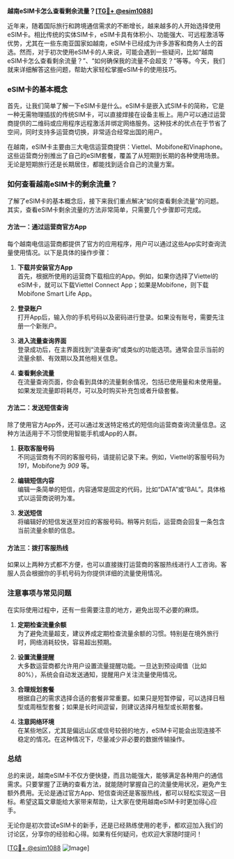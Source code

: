 **越南eSIM卡怎么查看剩余流量？[[TG💪+ @esim1088](https://t.me/s/esim1088)]**

近年来，随着国际旅行和跨境通信需求的不断增长，越来越多的人开始选择使用eSIM卡。相比传统的实体SIM卡，eSIM卡具有体积小、功能强大、可远程激活等优势，尤其在一些东南亚国家如越南，eSIM卡已经成为许多游客和商务人士的首选。然而，对于初次使用eSIM卡的人来说，可能会遇到一些疑问，比如“越南eSIM卡怎么查看剩余流量？”、“如何确保我的流量不会超支？”等等。今天，我们就来详细解答这些问题，帮助大家轻松掌握eSIM卡的使用技巧。

### eSIM卡的基本概念

首先，让我们简单了解一下eSIM卡是什么。eSIM卡是嵌入式SIM卡的简称，它是一种无需物理插拔的传统SIM卡，可以直接焊接在设备主板上。用户可以通过运营商提供的二维码或应用程序远程激活并绑定网络服务。这种技术的优点在于节省了空间，同时支持多运营商切换，非常适合经常出国的用户。

在越南，eSIM卡主要由三大电信运营商提供：Viettel、Mobifone和Vinaphone。这些运营商分别推出了自己的eSIM套餐，覆盖了从短期到长期的各种使用场景。无论是短期旅行还是长期居住，都能找到适合自己的流量方案。

### 如何查看越南eSIM卡的剩余流量？

了解了eSIM卡的基本概念后，接下来我们重点解决“如何查看剩余流量”的问题。其实，查看eSIM卡剩余流量的方法非常简单，只需要几个步骤即可完成。

#### 方法一：通过运营商官方App

每个越南电信运营商都提供了官方的应用程序，用户可以通过这些App实时查询流量使用情况。以下是具体的操作步骤：

1. **下载并安装官方App**  
   首先，根据所使用的运营商下载相应的App。例如，如果你选择了Viettel的eSIM卡，就可以下载Viettel Connect App；如果是Mobifone，则下载Mobifone Smart Life App。

2. **登录账户**  
   打开App后，输入你的手机号码以及密码进行登录。如果没有账号，需要先注册一个新账户。

3. **进入流量查询界面**  
   登录成功后，在主界面找到“流量查询”或类似的功能选项。通常会显示当前的流量余额、有效期以及其他相关信息。

4. **查看剩余流量**  
   在流量查询页面，你会看到具体的流量剩余情况，包括已使用量和未使用量。如果发现流量即将耗尽，可以及时购买补充包或者升级套餐。

#### 方法二：发送短信查询

除了使用官方App外，还可以通过发送特定格式的短信向运营商查询流量信息。这种方法适用于不习惯使用智能手机或App的人群。

1. **获取客服号码**  
   不同运营商有不同的客服号码，请提前记录下来。例如，Viettel的客服号码为 *191*，Mobifone为 *909* 等。

2. **编辑短信内容**  
   编辑一条简单的短信，内容通常是固定的代码，比如“DATA”或“BAL”。具体格式以运营商说明为准。

3. **发送短信**  
   将编辑好的短信发送至对应的客服号码。稍等片刻后，运营商会回复一条包含当前流量余额的信息。

#### 方法三：拨打客服热线

如果以上两种方式都不方便，也可以直接拨打运营商的客服热线进行人工咨询。客服人员会根据你的手机号码为你提供详细的流量使用情况。

### 注意事项与常见问题

在实际使用过程中，还有一些需要注意的地方，避免出现不必要的麻烦。

1. **定期检查流量余额**  
   为了避免流量超支，建议养成定期检查流量余额的习惯。特别是在境外旅行时，网络消耗较快，容易超出预期。

2. **设置流量提醒**  
   大多数运营商都允许用户设置流量提醒功能。一旦达到预设阈值（比如80%），系统会自动发送通知，提醒用户关注流量使用情况。

3. **合理规划套餐**  
   根据自己的需求选择合适的套餐非常重要。如果只是短暂停留，可以选择日租型或周租型套餐；如果是长时间逗留，则建议选择月租型或长期套餐。

4. **注意网络环境**  
   在某些地区，尤其是偏远山区或信号较弱的地方，eSIM卡可能会出现连接不稳定的情况。在这种情况下，尽量减少非必要的数据传输操作。

### 总结

总的来说，越南eSIM卡不仅方便快捷，而且功能强大，能够满足各种用户的通信需求。只要掌握了正确的查看方法，就能随时掌握自己的流量使用状况，避免产生额外费用。无论是通过官方App、短信查询还是客服热线，都可以轻松实现这一目标。希望这篇文章能给大家带来帮助，让大家在使用越南eSIM卡时更加得心应手。

无论你是初次尝试eSIM卡的新手，还是已经熟练使用的老手，都欢迎加入我们的讨论区，分享你的经验和心得。如果有任何疑问，也欢迎大家随时提问！

[[TG💪+ @esim1088](https://t.me/s/esim1088) ![Image](https://i.postimg.cc/4NQfJmqS/Snipaste-2025-05-13-00-14-12.png)]
